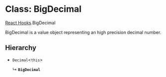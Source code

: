 # Class: BigDecimal

[React Hooks](../modules/React_Hooks.md).BigDecimal

BigDecimal is a value object representing an high precision decimal number.

## Hierarchy

- `Decimal`<`this`\>

  ↳ **`BigDecimal`**
